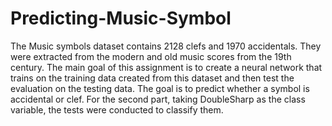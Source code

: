 # Predicting-Music-Symbol
The Music symbols dataset contains 2128 clefs and 1970 accidentals. They were extracted from the modern and old music scores from the 19th century. The main goal of this assignment is to create a neural network that trains on the training data created from this dataset and then test the evaluation on the testing data. The goal is to predict whether a symbol is accidental or clef. For the second part, taking DoubleSharp as the class variable, the tests were conducted to classify them.
